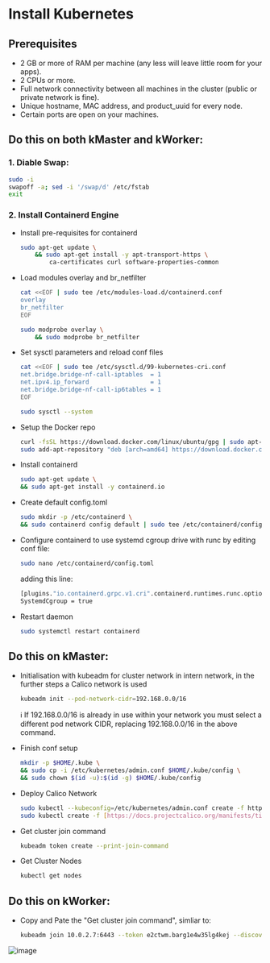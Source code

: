 # Install Kubernetes

## Prerequisites

- 2 GB or more of RAM per machine (any less will leave little room for your apps).
- 2 CPUs or more.
- Full network connectivity between all machines in the cluster (public or private network is fine).
- Unique hostname, MAC address, and product_uuid for every node.
- Certain ports are open on your machines.

## **Do this on both kMaster and kWorker:**

### 1. Diable Swap:

```bash
sudo -i
swapoff -a; sed -i '/swap/d' /etc/fstab
exit
```

### 2. Install Containerd Engine

- Install pre-requisites for containerd
    
    ```bash
    sudo apt-get update \
        && sudo apt-get install -y apt-transport-https \
            ca-certificates curl software-properties-common
    ```
    
- Load modules overlay and br_netfilter
    
    ```bash
    cat <<EOF | sudo tee /etc/modules-load.d/containerd.conf
    overlay
    br_netfilter
    EOF
    
    sudo modprobe overlay \
        && sudo modprobe br_netfilter
    ```
    
- Set sysctl parameters and reload conf files
    
    ```bash
    cat <<EOF | sudo tee /etc/sysctl.d/99-kubernetes-cri.conf
    net.bridge.bridge-nf-call-iptables  = 1
    net.ipv4.ip_forward                 = 1
    net.bridge.bridge-nf-call-ip6tables = 1
    EOF
    
    sudo sysctl --system
    ```
    
- Setup the Docker repo
    
    ```bash
    curl -fsSL https://download.docker.com/linux/ubuntu/gpg | sudo apt-key --keyring /etc/apt/trusted.gpg.d/docker.gpg add -
    sudo add-apt-repository "deb [arch=amd64] https://download.docker.com/linux/ubuntu \$(lsb_release -cs) \stable"
    ```
    
- Install containerd
    
    ```bash
    sudo apt-get update \
    && sudo apt-get install -y containerd.io
    ```
    
- Create default config.toml
    
    ```bash
    sudo mkdir -p /etc/containerd \
    && sudo containerd config default | sudo tee /etc/containerd/config.toml
    ```
    
- Configure containerd to use systemd cgroup drive with runc by editing conf file:
    
    ```bash
    sudo nano /etc/containerd/config.toml
    ```
    
    adding this line:
    
    ```bash
    [plugins."io.containerd.grpc.v1.cri".containerd.runtimes.runc.options]
    SystemdCgroup = true
    ```
    
- Restart daemon
    
    ```bash
    sudo systemctl restart containerd
    ```
    

## **Do this on kMaster:**

- Initialisation with kubeadm for cluster network in intern network, in the further steps a Calico network is used
    
    ```bash
    kubeadm init --pod-network-cidr=192.168.0.0/16
    ```
    
    <aside>
    ℹ️ If 192.168.0.0/16 is already in use within your network you must select a different pod network CIDR, replacing 192.168.0.0/16 in the above command.
    
    </aside>
    
- Finish conf setup
    
    ```bash
    mkdir -p $HOME/.kube \
    && sudo cp -i /etc/kubernetes/admin.conf $HOME/.kube/config \
    && sudo chown $(id -u):$(id -g) $HOME/.kube/config
    ```
    
- Deploy Calico Network
    
    ```bash
    sudo kubectl --kubeconfig=/etc/kubernetes/admin.conf create -f https://docs.projectcalico.org/v3.14/manifests/calico.yaml
    sudo kubectl create -f [https://docs.projectcalico.org/manifests/tigera-operator.yaml](https://docs.projectcalico.org/manifests/tigera-operator.yaml)
    ```
    
- Get cluster join command
    
    ```bash
    kubeadm token create --print-join-command
    ```
    
- Get Cluster Nodes
    
    ```bash
    kubectl get nodes
    ```
    

## **Do this on kWorker:**

- Copy and Pate the "Get cluster join command", simliar to:
    
    ```bash
    kubeadm join 10.0.2.7:6443 --token e2ctwm.barg1e4w35lg4kej --discovery-token-ca-cert-hash sha256:ea81b70854c915a8d965b038f897261affc4889398b46e1cea3b3f1fddd95036
    ```
![image](https://user-images.githubusercontent.com/64065672/150694879-70e1f1dd-6a46-43e4-9eed-015b1386f791.png)

